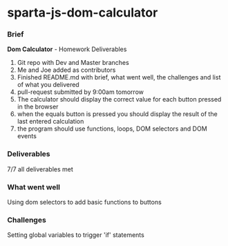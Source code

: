 # sparta-js-dom-calculator

### Brief
**Dom Calculator** - Homework Deliverables

1. Git repo with Dev and Master branches
2. Me and Joe added as contributors
3. Finished README.md with brief, what went well, the challenges and list of what you delivered
4. pull-request submitted by 9:00am tomorrow
5. The calculator should display the correct value for each button pressed in the browser
6. when the equals button is pressed you should display the result of the last entered calculation
7. the program should use functions, loops, DOM selectors and DOM events

### Deliverables
7/7 all deliverables met

### What went well
Using dom selectors to add basic functions to buttons

### Challenges
Setting global variables to trigger 'if' statements

